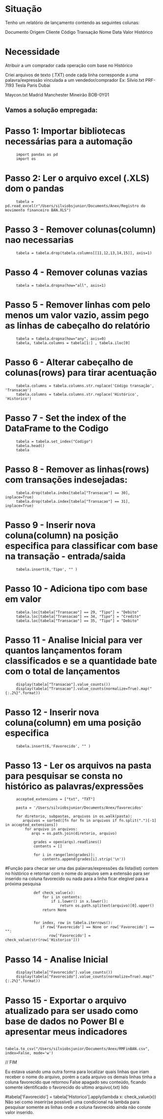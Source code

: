 <h1>Situação </h1>

Tenho um relatório de lançamento contendo as seguintes colunas:

Documento
Origem
Cliente	
Código Transação
Nome
Data
Valor
Histórico

<h1>Necessidade</h1>

Atribuir a um comprador cada operação com base no Histórico	

Criei arquivos de texto (.TXT) onde cada linha corresponde a uma palavra/expressão vinculada a um vendedor/comprador
Ex: Silvio.txt
PRF-7I93
Tesla
Paris
Dubai

Maycon.txt
Madrid
Manchester
Mineirão
BOB-0Y01

<h2>Vamos a solução empregada:</h2>


# Passo 1: Importar bibliotecas necessárias para a automação
         import pandas as pd
         import os

# Passo 2: Ler o arquivo excel (.XLS) dom o pandas
         tabela = pd.read_excel(r"/Users/silviobsjunior/Documents/Anex/Registro do movimento financeiro BAN.XLS")

# Passo 3 - Remover colunas(column) nao necessarias
         tabela = tabela.drop(tabela.columns[[11,12,13,14,15]], axis=1)

# Passo 4 - Remover colunas vazias
         tabela = tabela.dropna(how="all", axis=1)

# Passo 5 - Remover linhas com pelo menos um valor vazio, assim pego as linhas de cabeçalho do relatório
         tabela = tabela.dropna(how="any", axis=0)
         tabela, tabela.columns = tabela[1:] , tabela.iloc[0]

# Passo 6 - Alterar cabeçalho de colunas(rows) para tirar acentuação
         tabela.columns = tabela.columns.str.replace('Código transação', 'Transacao')
         tabela.columns = tabela.columns.str.replace('Histórico', 'Historico')

# Passo 7 - Set the index of the DataFrame to the Codigo
         tabela = tabela.set_index("Codigo")
         tabela.head()
         tabela

# Passo 8 - Remover as linhas(rows) com transações indesejadas:
         tabela.drop(tabela.index[tabela["Transacao"] == 30], inplace=True)
         tabela.drop(tabela.index[tabela["Transacao"] == 31], inplace=True)

# Passo 9 - Inserir nova coluna(column) na posição especifica para classificar com base na transação - entrada/saida
         tabela.insert(6,'Tipo', "" )

# Passo 10  - Adiciona tipo com base em valor
         tabela.loc[tabela["Transacao"] == 29, "Tipo"] = "Debito"
         tabela.loc[tabela["Transacao"] == 34, "Tipo"] = "Credito"
         tabela.loc[tabela["Transacao"] == 35, "Tipo"] = "Debito"

# Passo 11 - Analise Inicial para ver quantos lançamentos foram classificados e se a quantidade bate com o total de lançamentos
         display(tabela["Transacao"].value_counts())
         display(tabela["Transacao"].value_counts(normalize=True).map("{:.2%}".format))

# Passo 12 -  Inserir nova coluna(column) em uma posição especifica
         tabela.insert(6,'Favorecido', "" )


# Passo 13 - Ler os arquivos na pasta para pesquisar se consta no histórico as palavras/expressões

         accepted_extensions = ["txt", "TXT"]

         pasta = '/Users/silviobsjunior/Documents/Anex/favorecidos'

         for diretorio, subpastas, arquivos in os.walk(pasta):
            arquivos = sorted([fn for fn in arquivos if fn.split(".")[-1] in accepted_extensions])
             for arquivo in arquivos:
                arqs = os.path.join(diretorio, arquivo)

                 grades = open(arqs).readlines()
                 contents = []

                 for i in range(len(grades)):
                     contents.append(grades[i].strip('\n'))

#Função para checar ser uma das palavras/expressões da lista(list) contem no histórico e retornar com o nome do arquivo sem a extensão para ser inserido na coluna favorecido ou nada para a linha ficar elegível para a próxima pesquisa

                 def check_value(x):
                     for i in contents:
                         if i.lower() in x.lower():
                             return os.path.splitext(arquivo)[0].upper()
                     return None


                 for index, row in tabela.iterrows():
                    if row['Favorecido'] == None or row['Favorecido'] == "":
                        row['Favorecido'] = check_value(str(row['Historico'])) 



# Passo 14 - Analise Inicial
         display(tabela["Favorecido"].value_counts())
         display(tabela["Favorecido"].value_counts(normalize=True).map("{:.2%}".format))

# Passo 15 - Exportar o arquivo atualizado para ser usado como base de dados no Power BI e apresentar meus indicadores
         tabela.to_csv("/Users/silviobsjunior/Documents/Anex/RMFinBAN.csv", index=False, mode='w')


// FIM

Eu estava usando uma outra forma para localizar quais linhas que iriam receber o nome do arquivo, porém a cada arquivo os demais linhas tinha a coluna favorecido que retornou False apagado seu conteúdo, ficando somente identificado o favorecido do ultimo arquivo(.txt) lido

#tabela['Favorecido'] = tabela['Historico'].apply(lambda x: check_value(x))
Não sei como inserir(se possível) uma condicional na lambda para pesquisar somente as linhas onde a coluna favorecido ainda não conste valor inserido.
